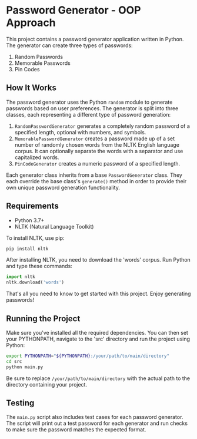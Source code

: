 # Password Generator - OOP Approach

This project contains a password generator application written in Python. The generator can create three types of passwords:

1. Random Passwords
2. Memorable Passwords
3. Pin Codes

## How It Works

The password generator uses the Python `random` module to generate passwords based on user preferences. The generator is split into three classes, each representing a different type of password generation:

1. `RandomPasswordGenerator` generates a completely random password of a specified length, optional with numbers, and symbols.
2. `MemorablePasswordGenerator` creates a password made up of a set number of randomly chosen words from the NLTK English language corpus. It can optionally separate the words with a separator and use capitalized words.
3. `PinCodeGenerator` creates a numeric password of a specified length.

Each generator class inherits from a base `PasswordGenerator` class. They each override the base class's `generate()` method in order to provide their own unique password generation functionality.

## Requirements

- Python 3.7+
- NLTK (Natural Language Toolkit)

To install NLTK, use pip:

```bash
pip install nltk
```

After installing NLTK, you need to download the 'words' corpus. Run Python and type these commands:

```python
import nltk
nltk.download('words')
```

That's all you need to know to get started with this project. Enjoy generating passwords!

## Running the Project

Make sure you've installed all the required dependencies. You can then set your PYTHONPATH, navigate to the 'src' directory and run the project using Python:

```bash
export PYTHONPATH="${PYTHONPATH}:/your/path/to/main/directory"
cd src
python main.py
```

Be sure to replace `/your/path/to/main/directory` with the actual path to the directory containing your project.

## Testing

The `main.py` script also includes test cases for each password generator. The script will print out a test password for each generator and run checks to make sure the password matches the expected format.
